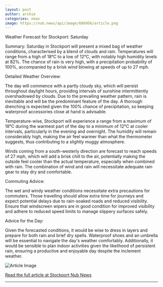 ```yaml
---
layout: post
author: archie
categories: news
image: https://nub.news/api/image/686956/article.png
---
```

Weather Forecast for Stockport: Saturday

Summary: Saturday in Stockport will present a mixed bag of weather conditions,
characterised by a blend of clouds and rain. Temperatures will range from a high
of 18°C to a low of 12°C, with notably high humidity levels at 82%. The chance
of rain is very high, with a precipitation probability of 100%, accompanied by a
brisk wind blowing at speeds of up to 27 mph.

Detailed Weather Overview:

The day will commence with a partly cloudy sky, which will persist throughout
daylight hours, providing intervals of sunshine intermittently overshadowed by
clouds. Due to the prevailing weather pattern, rain is inevitable and will be
the predominant feature of the day. A thorough drenching is expected given the
100% chance of precipitation, so keeping waterproof accessories close at hand is
advisable.

Temperature-wise, Stockport will experience a range from a maximum of 18°C
during the warmest part of the day to a minimum of 12°C at cooler intervals,
particularly in the evening and overnight. The humidity will remain considerably
high, making the air feel warmer than what the thermometer suggests, thus
contributing to a slightly muggy atmosphere.

Winds coming from a south-westerly direction are forecast to reach speeds of 27
mph, which will add a brisk chill to the air, potentially making the outside
feel cooler than the actual temperature, especially when combined with rain. The
combination of wind and rain will necessitate adequate rain gear to stay dry and
comfortable.

Commuting Advice:

The wet and windy weather conditions necessitate extra precautions for
commuters. Those travelling should allow extra time for journeys and expect
potential delays due to rain-soaked roads and reduced visibility. Ensure that
windscreen wipers are in good condition for improved visibility and adhere to
reduced speed limits to manage slippery surfaces safely.

Advice for the Day:

Given the forecasted conditions, it would be wise to dress in layers and prepare
for both rain and brief dry spells. Waterproof shoes and an umbrella will be
essential to navigate the day's weather comfortably. Additionally, it would be
sensible to plan indoor activities given the likelihood of persistent rain,
ensuring a productive and enjoyable day despite the inclement weather.

![Article Image](https://nub.news/api/image/686956/article.png)

[Read the full article at Stockport Nub News](https://stockport.nub.news/news/weather-news/todays-weather-in-stockport-30-august-270371)

---

